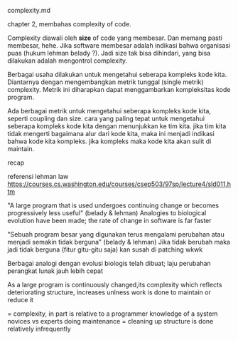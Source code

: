 complexity.md

chapter 2, membahas complexity of code.

Complexity diawali oleh **size** of code yang membesar.
Dan memang pasti membesar, hehe.
Jika software membesar adalah indikasi bahwa organisasi puas (hukum lehman belady ?).
Jadi size tak bisa dihindari, yang bisa dilakukan adalah mengontrol complexity.

Berbagai usaha dilakukan untuk mengetahui seberapa kompleks kode kita.
Diantarnya dengan mengembangkan metrik tunggal (single metrik) complexity.
Metrik ini diharapkan dapat menggambarkan kompleksitas kode program.


Ada berbagai metrik untuk mengetahui seberapa kompleks kode kita, seperti coupling dan size.
cara yang paling tepat untuk mengetahui seberapa kompleks kode kita dengan menunjukkan ke tim kita.
jika tim kita tidak mengerti bagaimana alur dari kode kita, maka ini menjadi indikasi bahwa kode kita kompleks.
jika kompleks maka kode kita akan sulit di maintain.


recap

referensi
lehman law
https://courses.cs.washington.edu/courses/csep503/97sp/lecture4/sld011.htm

"A large program that is used undergoes continuing change or becomes progressively less useful" (belady & lehman)
Analogies to biological evolution have been made; the rate of change in software is far faster

"Sebuah program besar yang digunakan terus mengalami perubahan atau menjadi semakin tidak berguna" (belady & lehman)
Jika tidak berubah maka jadi tidak berguna (fitur gitu-gitu saja) kan susah di patching wkwk

Berbagai analogi dengan evolusi biologis telah dibuat; laju perubahan perangkat lunak jauh lebih cepat

As a large program is continuously changed,its complexity which reflects deteriorating structure, increases unlness work is done to maintain or reduce it

= complexity, in part is relative to a programmer knowledge of a system
novices vs experts doing maintenance
= cleaning up structure is done relatively infrequently